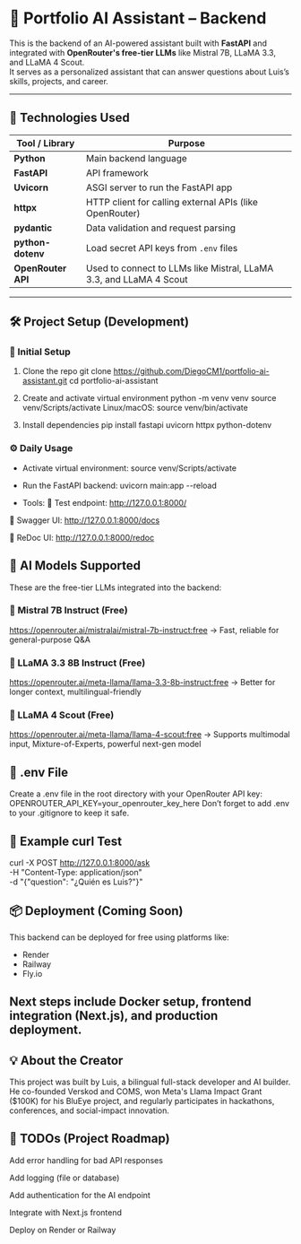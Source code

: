 # 🧠 Portfolio AI Assistant – Backend

This is the backend of an AI-powered assistant built with **FastAPI** and integrated with **OpenRouter's free-tier LLMs** like Mistral 7B, LLaMA 3.3, and LLaMA 4 Scout.  
It serves as a personalized assistant that can answer questions about Luis’s skills, projects, and career.

---

## 🚀 Technologies Used

| Tool / Library       | Purpose                                                                 |
|----------------------|-------------------------------------------------------------------------|
| **Python**           | Main backend language                                                   |
| **FastAPI**          | API framework                                                           |
| **Uvicorn**          | ASGI server to run the FastAPI app                                      |
| **httpx**            | HTTP client for calling external APIs (like OpenRouter)                 |
| **pydantic**         | Data validation and request parsing                                     |
| **python-dotenv**    | Load secret API keys from `.env` files                                  |
| **OpenRouter API**   | Used to connect to LLMs like Mistral, LLaMA 3.3, and LLaMA 4 Scout      |

---

## 🛠️ Project Setup (Development)

### 🔧 Initial Setup

 1. Clone the repo
git clone https://github.com/DiegoCM1/portfolio-ai-assistant.git
cd portfolio-ai-assistant

 2. Create and activate virtual environment
python -m venv venv
source venv/Scripts/activate   Linux/macOS: source venv/bin/activate

 3. Install dependencies
pip install fastapi uvicorn httpx python-dotenv

### ⚙️ Daily Usage

- Activate virtual environment:
source venv/Scripts/activate

- Run the FastAPI backend:
uvicorn main:app --reload

- Tools:
🧪 Test endpoint: http://127.0.0.1:8000/

📘 Swagger UI: http://127.0.0.1:8000/docs

📕 ReDoc UI: http://127.0.0.1:8000/redoc


## 🤖 AI Models Supported
These are the free-tier LLMs integrated into the backend:

### 🧠 Mistral 7B Instruct (Free)
https://openrouter.ai/mistralai/mistral-7b-instruct:free
→ Fast, reliable for general-purpose Q&A

### 🦙 LLaMA 3.3 8B Instruct (Free)
https://openrouter.ai/meta-llama/llama-3.3-8b-instruct:free
→ Better for longer context, multilingual-friendly


### 🚀 LLaMA 4 Scout (Free)
https://openrouter.ai/meta-llama/llama-4-scout:free
→ Supports multimodal input, Mixture-of-Experts, powerful next-gen model


## 🔐 .env File
Create a .env file in the root directory with your OpenRouter API key:
 OPENROUTER_API_KEY=your_openrouter_key_here
Don’t forget to add .env to your .gitignore to keep it safe.


## 🧪 Example curl Test
curl -X POST http://127.0.0.1:8000/ask \
-H "Content-Type: application/json" \
-d "{\"question\": \"¿Quién es Luis?\"}"


## 📦 Deployment (Coming Soon)
This backend can be deployed for free using platforms like:

- Render
- Railway
- Fly.io


## Next steps include Docker setup, frontend integration (Next.js), and production deployment.

## 💡 About the Creator
This project was built by Luis, a bilingual full-stack developer and AI builder.
He co-founded Verskod and COMS, won Meta's Llama Impact Grant ($100K) for his BluEye project,
and regularly participates in hackathons, conferences, and social-impact innovation.


## 📌 TODOs (Project Roadmap)
 Add error handling for bad API responses

 Add logging (file or database)

 Add authentication for the AI endpoint

 Integrate with Next.js frontend

 Deploy on Render or Railway

